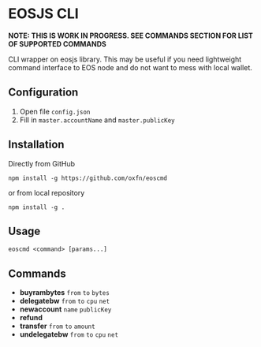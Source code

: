 # EOSJS CLI

**NOTE: THIS IS WORK IN PROGRESS.
SEE COMMANDS SECTION FOR LIST OF SUPPORTED COMMANDS**

CLI wrapper on eosjs library. This may be useful if you need lightweight
command interface to EOS node and do not want to mess with local wallet.

## Configuration

 1. Open file `config.json`
 2. Fill in `master.accountName` and `master.publicKey`

## Installation

Directly from GitHub

    npm install -g https://github.com/oxfn/eoscmd

or from local repository

    npm install -g .

## Usage

  `eoscmd <command> [params...]`

## Commands

 + **buyrambytes** `from` `to` `bytes`
 + **delegatebw** `from` `to` `cpu` `net`
 + **newaccount** `name` `publicKey`
 + **refund**
 + **transfer** `from` `to` `amount`
 + **undelegatebw** `from` `to` `cpu` `net`

